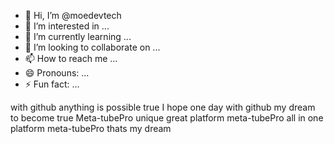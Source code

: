 - 👋 Hi, I’m @moedevtech
- 👀 I’m interested in ...
- 🌱 I’m currently learning ...
- 💞️ I’m looking to collaborate on ...
- 📫 How to reach me ...
- 😄 Pronouns: ...
- ⚡ Fun fact: ...

<!I---
moedevtech/moedevtech is a ✨ special ✨ repository because its `README.md` (this file) appears on your GitHub profile.
You can click the Preview link to take a look at your changes.
---> with github anything is possible true I hope one day with github my dream to become true Meta-tubePro unique great platform meta-tubePro all  in one platform meta-tubePro thats my dream 
